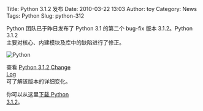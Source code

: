 Title: Python 3.1.2 发布
Date: 2010-03-22 13:03
Author: toy
Category: News
Tags: Python
Slug: python-312

Python 团队已于昨日发布了 Python 3.1 的第二个 bug-fix 版本 3.1.2。Python
3.1.2  
主要对核心、内建模块及库中的缺陷进行了修正。

![Python](http://i.linuxtoy.org/i/2007/09/python-logo.png)

查看 [Python 3.1.2 Change  
Log](http://svn.python.org/projects/python/tags/r312/Misc/NEWS)  
可了解该版本的详细变化。

你可以从这里[下载 Python  
3.1.2](http://www.python.org/download/releases/3.1.2/)。
